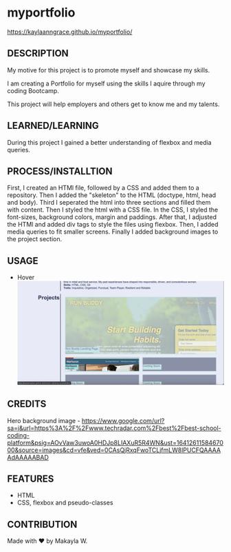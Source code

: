 # myportfolio
https://kaylaanngrace.github.io/myportfolio/

## DESCRIPTION
My motive for this project is to promote myself and showcase my skills.

I am creating a Portfolio for myself using the skills I aquire through my coding Bootcamp.

This project will help employers and others get to know me and my talents.

## LEARNED/LEARNING
During this project I gained a better understanding of flexbox and media queries.

## PROCESS/INSTALLTION
First, I created an HTMl file, followed by a CSS and added them to a repository. Then I added the "skeleton" to the HTML (doctype, html, head and body). Third I seperated the html into three sections and filled them with content. Then I styled the html with a CSS file. In the CSS, I styled the font-sizes, background colors, margin and paddings. After that, I adjusted the HTMl and added div tags to style the files using flexbox. Then, I added media queries to fit smaller screens. Finally I added background images to the project section.

## USAGE
- Hover 
![Hover feature](/assets/images/portfolio.png)
## CREDITS
Hero background image - https://www.google.com/url?sa=i&url=https%3A%2F%2Fwww.techradar.com%2Fbest%2Fbest-school-coding-platform&psig=AOvVaw3uwoA0HDJp8LIAXuR5R4WN&ust=1641261158467000&source=images&cd=vfe&ved=0CAsQjRxqFwoTCLjfmLW8lPUCFQAAAAAdAAAAABAD

## FEATURES
- HTML 
- CSS, flexbox and pseudo-classes
## CONTRIBUTION
Made with ❤️ by Makayla W.